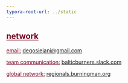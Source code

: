 ```yaml
---
typora-root-url: ../static
---
```


## <span class="center" style="color:#77011e;"><u>network</u>





<span style="color:#77011e;"><u>email:</u></span> degosiejani@gmail.com

<span style="color:#77011e;"><u>team communication:</u></span> [balticburners.slack.com](https://balticburners.slack.com/)

<span style="color:#77011e;"><u>global network:</u></span> [regionals.burningman.org](http://regionals.burningman.org/)

